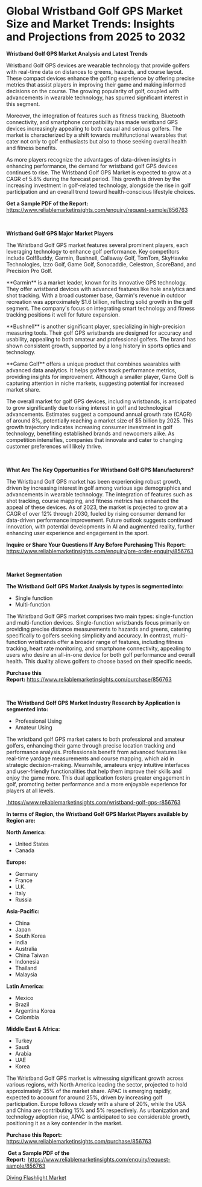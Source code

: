 <p><h1>Global Wristband Golf GPS Market Size and Market Trends: Insights and Projections from 2025 to 2032</h1></p><p><strong>Wristband Golf GPS Market Analysis and Latest Trends</strong></p>
<p><p>Wristband Golf GPS devices are wearable technology that provide golfers with real-time data on distances to greens, hazards, and course layout. These compact devices enhance the golfing experience by offering precise metrics that assist players in improving their game and making informed decisions on the course. The growing popularity of golf, coupled with advancements in wearable technology, has spurred significant interest in this segment. </p><p>Moreover, the integration of features such as fitness tracking, Bluetooth connectivity, and smartphone compatibility has made wristband GPS devices increasingly appealing to both casual and serious golfers. The market is characterized by a shift towards multifunctional wearables that cater not only to golf enthusiasts but also to those seeking overall health and fitness benefits.</p><p>As more players recognize the advantages of data-driven insights in enhancing performance, the demand for wristband golf GPS devices continues to rise. The Wristband Golf GPS Market is expected to grow at a CAGR of 5.8% during the forecast period. This growth is driven by the increasing investment in golf-related technology, alongside the rise in golf participation and an overall trend toward health-conscious lifestyle choices.</p></p>
<p><strong>Get a Sample PDF of the Report:&nbsp;</strong> <a href="https://www.reliablemarketinsights.com/enquiry/request-sample/856763?utm_campaign=3164&utm_medium=2&utm_source=Github&utm_content=ia&utm_term=06042025&utm_id=wristband-golf-gps">https://www.reliablemarketinsights.com/enquiry/request-sample/856763</a></p>
<p>&nbsp;</p>
<p><strong>Wristband Golf GPS Major Market Players</strong></p>
<p><p>The Wristband Golf GPS market features several prominent players, each leveraging technology to enhance golf performance. Key competitors include GolfBuddy, Garmin, Bushnell, Callaway Golf, TomTom, SkyHawke Technologies, Izzo Golf, Game Golf, Sonocaddie, Celestron, ScoreBand, and Precision Pro Golf.</p><p>**Garmin** is a market leader, known for its innovative GPS technology. They offer wristband devices with advanced features like hole analytics and shot tracking. With a broad customer base, Garmin's revenue in outdoor recreation was approximately $1.6 billion, reflecting solid growth in the golf segment. The company's focus on integrating smart technology and fitness tracking positions it well for future expansion.</p><p>**Bushnell** is another significant player, specializing in high-precision measuring tools. Their golf GPS wristbands are designed for accuracy and usability, appealing to both amateur and professional golfers. The brand has shown consistent growth, supported by a long history in sports optics and technology.</p><p>**Game Golf** offers a unique product that combines wearables with advanced data analytics. It helps golfers track performance metrics, providing insights for improvement. Although a smaller player, Game Golf is capturing attention in niche markets, suggesting potential for increased market share.</p><p>The overall market for golf GPS devices, including wristbands, is anticipated to grow significantly due to rising interest in golf and technological advancements. Estimates suggest a compound annual growth rate (CAGR) of around 8%, potentially reaching a market size of $5 billion by 2025. This growth trajectory indicates increasing consumer investment in golf technology, benefiting established brands and newcomers alike. As competition intensifies, companies that innovate and cater to changing customer preferences will likely thrive.</p></p>
<p>&nbsp;</p>
<p><strong>What Are The Key Opportunities For Wristband Golf GPS Manufacturers?</strong></p>
<p><p>The Wristband Golf GPS market has been experiencing robust growth, driven by increasing interest in golf among various age demographics and advancements in wearable technology. The integration of features such as shot tracking, course mapping, and fitness metrics has enhanced the appeal of these devices. As of 2023, the market is projected to grow at a CAGR of over 12% through 2030, fueled by rising consumer demand for data-driven performance improvement. Future outlook suggests continued innovation, with potential developments in AI and augmented reality, further enhancing user experience and engagement in the sport.</p></p>
<p><strong>Inquire or Share Your Questions If Any Before Purchasing This Report:</strong> <a href="https://www.reliablemarketinsights.com/enquiry/pre-order-enquiry/856763?utm_campaign=3164&utm_medium=2&utm_source=Github&utm_content=ia&utm_term=06042025&utm_id=wristband-golf-gps">https://www.reliablemarketinsights.com/enquiry/pre-order-enquiry/856763</a></p>
<p>&nbsp;</p>
<p><strong>Market Segmentation</strong></p>
<p><strong>The Wristband Golf GPS Market Analysis by types is segmented into:</strong></p>
<p><ul><li>Single function</li><li>Multi-function</li></ul></p>
<p><p>The Wristband Golf GPS market comprises two main types: single-function and multi-function devices. Single-function wristbands focus primarily on providing precise distance measurements to hazards and greens, catering specifically to golfers seeking simplicity and accuracy. In contrast, multi-function wristbands offer a broader range of features, including fitness tracking, heart rate monitoring, and smartphone connectivity, appealing to users who desire an all-in-one device for both golf performance and overall health. This duality allows golfers to choose based on their specific needs.</p></p>
<p><strong>Purchase this Report:&nbsp;</strong><a href="https://www.reliablemarketinsights.com/purchase/856763?utm_campaign=3164&utm_medium=2&utm_source=Github&utm_content=ia&utm_term=06042025&utm_id=wristband-golf-gps">https://www.reliablemarketinsights.com/purchase/856763</a></p>
<p>&nbsp;</p>
<p><strong>The Wristband Golf GPS Market Industry Research by Application is segmented into:</strong></p>
<p><ul><li>Professional Using</li><li>Amateur Using</li></ul></p>
<p><p>The wristband golf GPS market caters to both professional and amateur golfers, enhancing their game through precise location tracking and performance analysis. Professionals benefit from advanced features like real-time yardage measurements and course mapping, which aid in strategic decision-making. Meanwhile, amateurs enjoy intuitive interfaces and user-friendly functionalities that help them improve their skills and enjoy the game more. This dual application fosters greater engagement in golf, promoting better performance and a more enjoyable experience for players at all levels.</p></p>
<p><a href="https://www.reliablemarketinsights.com/wristband-golf-gps-r856763?utm_campaign=3164&utm_medium=2&utm_source=Github&utm_content=ia&utm_term=06042025&utm_id=wristband-golf-gps">&nbsp;https://www.reliablemarketinsights.com/wristband-golf-gps-r856763</a></p>
<p><strong>In terms of Region, the Wristband Golf GPS Market Players available by Region are:</strong></p>
<p>
    <p> <strong> North America: </strong>
        <ul>
            <li>United States</li>
            <li>Canada</li>
        </ul>
        </p> 
    <p> <strong> Europe: </strong>
        <ul>
            <li>Germany</li>
            <li>France</li>
            <li>U.K.</li>
            <li>Italy</li>
            <li>Russia</li>
        </ul>
        </p> 
    <p> <strong> Asia-Pacific: </strong>
        <ul>
            <li>China</li>
            <li>Japan</li>
            <li>South Korea</li>
            <li>India</li>
            <li>Australia</li>
            <li>China Taiwan</li>
            <li>Indonesia</li>
            <li>Thailand</li>
            <li>Malaysia</li>
        </ul>
        </p> 
    <p> <strong> Latin America: </strong>
        <ul>
            <li>Mexico</li>
            <li>Brazil</li>
            <li>Argentina Korea</li>
            <li>Colombia</li>
        </ul>
        </p> 
    <p> <strong> Middle East & Africa: </strong>
        <ul>
            <li>Turkey</li>
            <li>Saudi</li>
            <li>Arabia</li>
            <li>UAE</li>
            <li>Korea</li>
        </ul>
    </p>
    </p>
<p><p>The Wristband Golf GPS market is witnessing significant growth across various regions, with North America leading the sector, projected to hold approximately 35% of the market share. APAC is emerging rapidly, expected to account for around 25%, driven by increasing golf participation. Europe follows closely with a share of 20%, while the USA and China are contributing 15% and 5% respectively. As urbanization and technology adoption rise, APAC is anticipated to see considerable growth, positioning it as a key contender in the market.</p></p>
<p><strong>Purchase this Report: </strong><a href="https://www.reliablemarketinsights.com/purchase/856763?utm_campaign=3164&utm_medium=2&utm_source=Github&utm_content=ia&utm_term=06042025&utm_id=wristband-golf-gps">https://www.reliablemarketinsights.com/purchase/856763</a></p>
<p>&nbsp;<strong>Get a Sample PDF of the Report:&nbsp;&nbsp;</strong><a href="https://www.reliablemarketinsights.com/enquiry/request-sample/856763?utm_campaign=3164&utm_medium=2&utm_source=Github&utm_content=ia&utm_term=06042025&utm_id=wristband-golf-gps">https://www.reliablemarketinsights.com/enquiry/request-sample/856763</a></p>
<p><strong></strong></p>
<p><p><a href="https://github.com/lestymbango/Market-Research-Report-List-1/blob/main/diving-flashlight-market.md?utm_campaign=3164&utm_medium=2&utm_source=Github&utm_content=ia&utm_term=06042025&utm_id=wristband-golf-gps">Diving Flashlight Market</a></p></p>